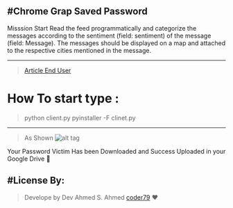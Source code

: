 #Chrome Grap Saved Password
---------------------------------
Misssion Start
Read the feed programmatically and categorize the messages according to the sentiment (field: sentiment) of the message (field: Message). The messages should be displayed on a map and attached to the respective cities mentioned in the message.

--------------------------------------
>[Article End User](http://serinc.tech)
# How To start type :
>python client.py
>pyinstaller -F clinet.py

--------------------------------
>As Shown
![alt tag](http://serinc.tech/as.png "Data Retrive from Api")

Your Password Victim Has been Downloaded and Success Uploaded in your Google Drive 🐀

#License By:
-----------------------------------------------------------
>Develope by Dev Ahmed S. Ahmed [coder79](http://coder79.me) ❤
